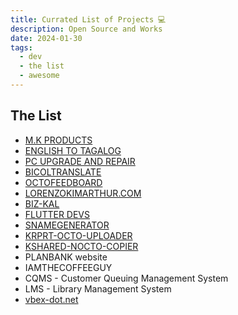 ```yaml
---
title: Currated List of Projects 💻
description: Open Source and Works
date: 2024-01-30
tags:
  - dev
  - the list
  - awesome
---
```


## The List
- [ M.K PRODUCTS ](https://m-k-products.github.io/store/)
- [ ENGLISH TO TAGALOG ](https://artdev-hash.github.io/english-tagalog-vocab/)
- [ PC UPGRADE AND REPAIR ](https://artdev-hash.github.io/pc-upgrade-and-repair/)
- [ BICOLTRANSLATE ](https://artdev-hash.github.io/bicol_translate/)
- [ OCTOFEEDBOARD ](https://artdev-hash.github.io/octo-feedboard/)
- [ LORENZOKIMARTHUR.COM ](https://lorenzokimarthur.com)
- [ BIZ-KAL ](https://artdev-hash.github.io/biz-kal/)
- [ FLUTTER DEVS ](https://devs.flutter.ph/)
- [ SNAMEGENERATOR ](https://artdev-hash.github.io/snamegenerator/)
- [ KRPRT-OCTO-UPLOADER ](https://artdev-hash.github.io/krprt-octo-uploader/)
- [ KSHARED-NOCTO-COPIER ](https://artdev-hash.github.io/kshared-nocto-copier/)
- PLANBANK website
- IAMTHECOFFEEGUY 
- CQMS - Customer Queuing Management System
- LMS - Library Management System
- [ vbex-dot.net ](https://artdev-hash.github.io/vbex-dotnet/)
  